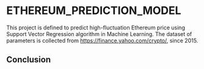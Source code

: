 # ETHEREUM_PREDICTION_MODEL
This project is defined to predict high-fluctuation Ethereum price using Support Vector Regression algorithm in Machine Learning. The dataset of parameters is collected from https://finance.yahoo.com/crypto/, since 2015.
## Conclusion
